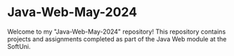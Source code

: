 # Java-Web-May-2024
Welcome to my "Java-Web-May-2024" repository! This repository contains projects and assignments completed as part of the Java Web module at the SoftUni.
